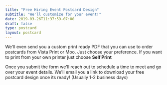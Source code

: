 ```yaml
---
title: "Free Hiring Event Postcard Design"
subtitle: "We'll customize for your event!"
date: 2019-03-26T11:37:59-07:00
draft: false
type: postcard
layout: postcard
---
```


We'll even send you a custom print ready PDF that you can use to order postcards from Vista Print or Moo. Just choose your preference. If you want to print from your own printer just choose __Self Print__

Once you submit the form we'll reach out to schedule a time to meet and go over your event details. We'll email you a link to download your free postcard design once its ready! (Usually 1-2 business days)
